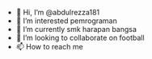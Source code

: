 - 👋 Hi, I’m @abdulrezza181
- 👀 I’m interested pemrograman
- 🌱 I’m currently smk harapan bangsa
- 💞️ I’m looking to collaborate on football
- 📫 How to reach me 

<!---
abdulrezza181/abdulrezza181 is a ✨ special ✨ repository because its `README.md` (this file) appears on your GitHub profile.
You can click the Preview link to take a look at your changes.
--->

